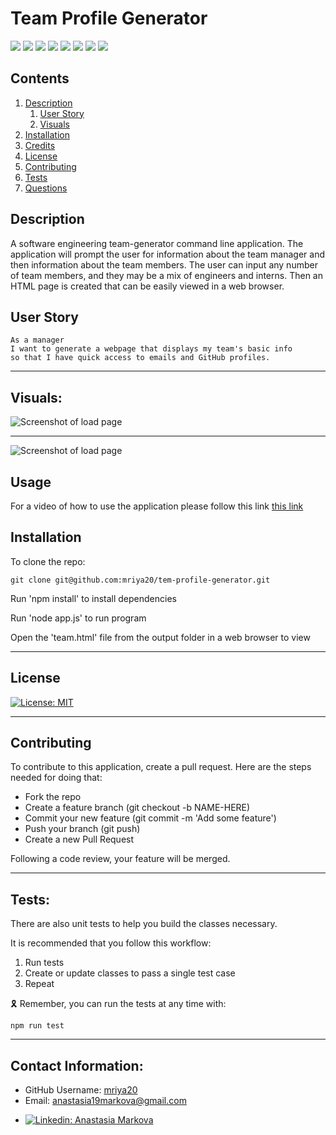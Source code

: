 
# Team Profile Generator

<p>
    <img src="https://img.shields.io/badge/-HTML-red" />
    <img src="https://img.shields.io/badge/-CSS-lightgrey" />
    <img src="https://img.shields.io/badge/-JavaScript-purple" />
    <img src="https://img.shields.io/badge/-Node-green" />
    <img src="https://img.shields.io/badge/-TDD-grey" />
    <img src="https://img.shields.io/badge/-OOP-blue" />
    <img src="https://img.shields.io/badge/-npm-yellow" />
    <img src="https://img.shields.io/badge/-Jest-red" />
</p>


## Contents

1. [Description](#description)
    1. [User Story](#user%20story)
    2. [Visuals](#visuals)
2. [Installation](#installation)
3. [Credits](#credits)
4. [License](#license)
5. [Contributing](#contributing)
6. [Tests](#tests)
7. [Questions](#contact-information)

## Description

A software engineering team-generator command line application. The application will prompt the user for information about the team manager and then information about the team members. The user can input any number of team members, and they may be a mix of engineers and interns. Then an HTML page is created that can be easily viewed in a web browser. 

## User Story

    As a manager
    I want to generate a webpage that displays my team's basic info
    so that I have quick access to emails and GitHub profiles.

---

## Visuals:

![Screenshot of load page](/media/team-profile-generator-1.png)

---

![Screenshot of load page](/media/team-profile-generator-2.png)

## Usage
For a video of how to use the application please follow this link [this link](https://www.awesomescreenshot.com/video/13799199?key=a237c6fadcd45076474ddb26139bb6f4)


## Installation

To clone the repo:
```
git clone git@github.com:mriya20/tem-profile-generator.git
``` 
Run 'npm install' to install dependencies

Run 'node app.js' to run program

Open the 'team.html' file from the output folder in a web browser to view

---
## License

[![License: MIT](https://img.shields.io/badge/License-MIT-yellow.svg)](https://opensource.org/licenses/MIT) 

---

## Contributing

To contribute to this application, create a pull request.
Here are the steps needed for doing that:
- Fork the repo
- Create a feature branch (git checkout -b NAME-HERE)
- Commit your new feature (git commit -m 'Add some feature')
- Push your branch (git push)
- Create a new Pull Request

Following a code review, your feature will be merged.

---

## Tests:

There are also unit tests to help you build the classes necessary.

It is recommended that you follow this workflow:

1. Run tests
2. Create or update classes to pass a single test case
3. Repeat

🎗 Remember, you can run the tests at any time with:


    npm run test

---

## Contact Information:
* GitHub Username: [mriya20](https://github.com/mriya20)
* Email: anastasia19markova@gmail.com
* <p>
    <a href="https://www.linkedin.com/in/anastasia-markova-48730b124//"><img alt="Linkedin: Anastasia Markova" src="https://img.shields.io/badge/LinkedIn-0077B5?style=for-the-badge&logo=linkedin&logoColor=white" target="_blank" /></a>
    </p>